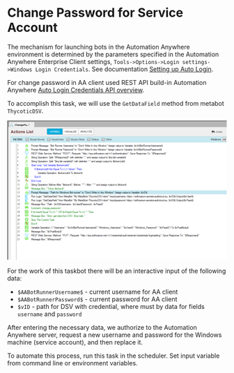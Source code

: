 [title]: # (Change Password)
[tags]: # (DevOps Secrets Vault,DSV)
[priority]: # (3)
# Change Password for Service Account

The mechanism for launching bots in the Automation Anywhere environment is determined by the parameters specified in the Automation Anywhere Enterprise Client settings, ``Tools->Options->Login settings->Windows Login Credentials``. See documentation [Setting up Auto Login](https://docs.automationanywhere.com/bundle/enterprise-v11.3/page/enterprise/topics/aae-client/bot-creator/customizing-an-automation-client/setting-up-auto-login.html).

For change password in AA client used REST API build-in Automation Anywhere [Auto Login Credentials API overview](https://docs.automationanywhere.com/bundle/enterprise-v11.3/page/enterprise/topics/control-room/control-room-api/bot-login-api-overview.html).

To accomplish this task, we will use the ``GetDataField`` method from metabot ``ThycoticDSV``.

![Task](images/ChangePassword.png)

For the work of this taskbot there will be an interactive input of the following data:

* ``$AABotRunnerUsername$`` - current username for AA client
* ``$AABotRunnerPassword$`` - current password for AA client
* ``$vID`` - path for DSV with credential, where must by data for fields ``username`` and ``password``

After entering the necessary data, we authorize to the Automation Anywhere server, request a new username and password for the Windows machine (service account), and then replace it.

To automate this process, run this task in the scheduler. Set input variable from command line or environment variables.
